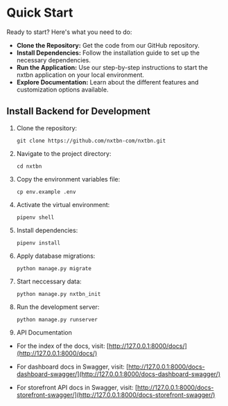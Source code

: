 # Quick Start

Ready to start? Here's what you need to do:

- **Clone the Repository:** Get the code from our GitHub repository.
- **Install Dependencies:** Follow the installation guide to set up the necessary dependencies.
- **Run the Application:** Use our step-by-step instructions to start the nxtbn application on your local environment.
- **Explore Documentation:** Learn about the different features and customization options available.



## Install Backend for Development

1. Clone the repository:
    ```
    git clone https://github.com/nxtbn-com/nxtbn.git
    ```
2. Navigate to the project directory:
    ```
    cd nxtbn
    ```
3. Copy the environment variables file:
    ```
    cp env.example .env
    ```
4. Activate the virtual environment:
    ```
    pipenv shell
    ```
5. Install dependencies:
    ```
    pipenv install
    ```
6. Apply database migrations:
    ```
    python manage.py migrate
    ```
7. Start neccessary data:
    ```
    python manage.py nxtbn_init
    ```
8. Run the development server:
    ```
    python manage.py runserver
    ```


9. API Documentation

- For the index of the docs, visit: [http://127.0.0.1:8000/docs/](http://127.0.0.1:8000/docs/)

- For dashboard docs in Swagger, visit: [http://127.0.0.1:8000/docs-dashboard-swagger/](http://127.0.0.1:8000/docs-dashboard-swagger/)

- For storefront API docs in Swagger, visit: [http://127.0.0.1:8000/docs-storefront-swagger/](http://127.0.0.1:8000/docs-storefront-swagger/)
